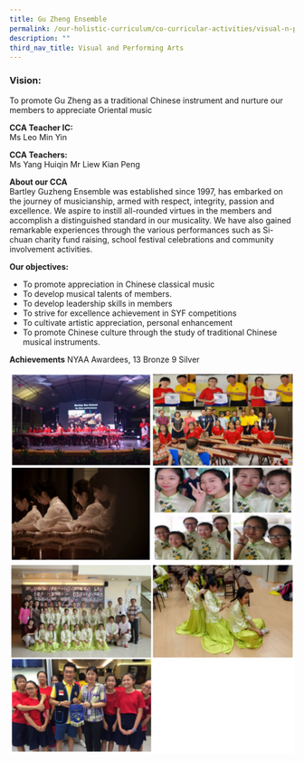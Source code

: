 ```yaml
---
title: Gu Zheng Ensemble
permalink: /our-holistic-curriculum/co-curricular-activities/visual-n-performing-arts/gu-zheng-ensemble/
description: ""
third_nav_title: Visual and Performing Arts
---
```


### Vision:
To promote Gu Zheng as a traditional Chinese instrument and nurture our members to appreciate Oriental music

**CCA Teacher IC:** <br>
Ms Leo Min Yin <br>

**CCA Teachers:** <br>
Ms Yang Huiqin
Mr Liew Kian Peng

**About our CCA** <br>
Bartley Guzheng Ensemble was established since 1997, has embarked on the journey of musicianship, armed with respect, integrity, passion and excellence. We aspire to instill all-rounded virtues in the members and accomplish a distinguished standard in our musicality. We have also gained remarkable experiences through the various performances such as Si-chuan charity fund raising, school festival celebrations and community involvement activities. 

**Our objectives:**
* To promote appreciation in Chinese classical music
* To develop musical talents of members.
* To develop leadership skills in members
* To strive for excellence achievement in SYF competitions
* To cultivate artistic appreciation, personal enhancement
* To promote Chinese culture through the study of traditional Chinese musical instruments.

**Achievements**
NYAA Awardees, 13 Bronze 9 Silver

![](/images/photo_2022-06-09_13-32-42.jpg)
![](/images/photo_2022-06-09_13-32-45.jpg)